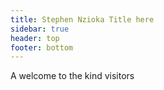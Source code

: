 ```yaml
---
title: Stephen Nzioka Title here
sidebar: true
header: top
footer: bottom
---
```


A welcome to the kind visitors

